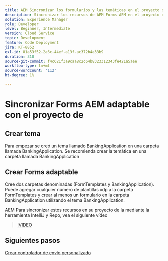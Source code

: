 ```yaml
---
title: AEM Sincronizar los formularios y las temáticas en el proyecto de
description: Sincronizar los recursos de AEM Forms AEM en el proyecto de la
solution: Experience Manager
role: Developer
level: Beginner, Intermediate
version: Cloud Service
topic: Development
feature: Code Deployment
jira: KT-8852
exl-id: 81a53f52-2a6c-44ef-a13f-ac372b4a33b9
duration: 310
source-git-commit: f4c621f3a9caa8c2c64b8323312343fe421a5aee
workflow-type: tm+mt
source-wordcount: '112'
ht-degree: 1%

---
```


# Sincronizar Forms AEM adaptable con el proyecto de

## Crear tema

Para empezar se creó un tema llamado BankingApplication en una carpeta llamada BankingApplication. Se recomienda crear la temática en una carpeta llamada BankingApplication

## Crear Forms adaptable

Cree dos carpetas denominadas (FormTemplates y BankingApplication). Puede agregar cualquier número de plantillas xdp a la carpeta FormTemplates y crear al menos un formulario en la carpeta BankingApplication utilizando el tema BankingApplication.

AEM Para sincronizar estos recursos en su proyecto de la mediante la herramienta IntelliJ y Repo, vea el siguiente vídeo

>[!VIDEO](https://video.tv.adobe.com/v/336937?quality=12&learn=on)

## Siguientes pasos

[Crear controlador de envío personalizado](./custom-submit-to-servlet.md)
